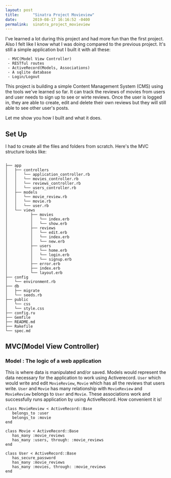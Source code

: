 ```yaml
---
layout: post
title:      "Sinatra Project Movieview"
date:       2019-08-17 16:16:52 -0400
permalink:  sinatra_project_movieview
---
```


 I've learned a lot during this project and had more fun than the first project. Also I felt like I know what I was doing compared to the previous project. It's still a simple application but I built it with all these:
 
```
 - MVC(Model View Controller)
 - RESTful routes
 - ActiveRecord(Models, Associations)
 - A sqlite database
 - Login/Logout
 ```
 
 This project is building a simple Content Management System (CMS) using the tools we've learned so far.
 It can track the reviews of movies from users and user needs to sign up to see or wirte reviews. Once the user is logged in, they are able to create, edit and delete their own reviews but they will still able to see other user's posts.
 
 Let me show you how I built and what it does.
 
## Set Up
I had to create all the files and folders from scratch. Here's the MVC structure looks like:
 ```
 
├── app
│   ├── controllers
│   │   └── application_controller.rb
│   │   └── movies_controller.rb
│   │   └── reviews_controller.rb
│   │   └── users_controller.rb
│   ├── models
│   │   └── movie_review.rb
│   │   └── movie.rb
│   │   └── user.rb
│   └── views
│          ├── movies
│          │   └── index.erb
│          │   └── show.erb
│          ├── reviews
│          │   └── edit.erb
│          │   └── index.erb
│          │   └── new.erb
│          ├── users
│          │   └── home.erb
│          │   └── login.erb
│          │   └── signup.erb
│          ├── error.erb
│          ├── index.erb
│          └── layout.erb
├── config
│   └── environment.rb
├── db
│   ├── migrate
│   └── seeds.rb
├── public
│   └── css
│   └── style.css
├── config.ru
├── Gemfile
├── README.md
├── Rakefile
└── spec.md

```


## MVC(Model View Controller)
### Model : The logic of a web application
 This is where data is manipulated and/or saved. Models would represent the data necessary for the application to work using Activerecord. `User` which would write and edit `MovieReview`, `Movie` which has all the reviews that users write. `User` and `Movie` has many relationship with `MovieReview` and `MovieReview` belongs to `User` and `Movie`. These associations work and successfully runs application by using ActiveRecord. How convenient it is!
 
 ```
 class MovieReview < ActiveRecord::Base
    belongs_to :user
    belongs_to :movie
end

class Movie < ActiveRecord::Base
    has_many :movie_reviews
    has_many :users, through: :movie_reviews
end

class User < ActiveRecord::Base
    has_secure_password
    has_many :movie_reviews
    has_many :movies, through: :movie_reviews
end
```

